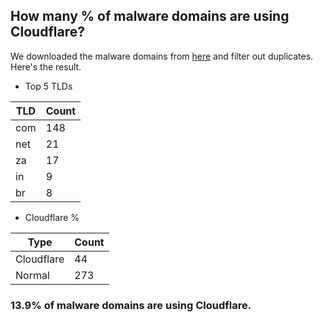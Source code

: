 ## How many % of malware domains are using Cloudflare?


We downloaded the malware domains from [here](https://urlhaus.abuse.ch) and filter out duplicates.
Here's the result.


[//]: # (start replacement)


- Top 5 TLDs

| TLD | Count |
| --- | --- |
| com | 148 |
| net | 21 |
| za | 17 |
| in | 9 |
| br | 8 |


- Cloudflare %

| Type | Count |
| --- | --- |
| Cloudflare | 44 |
| Normal | 273 |


### 13.9% of malware domains are using Cloudflare.